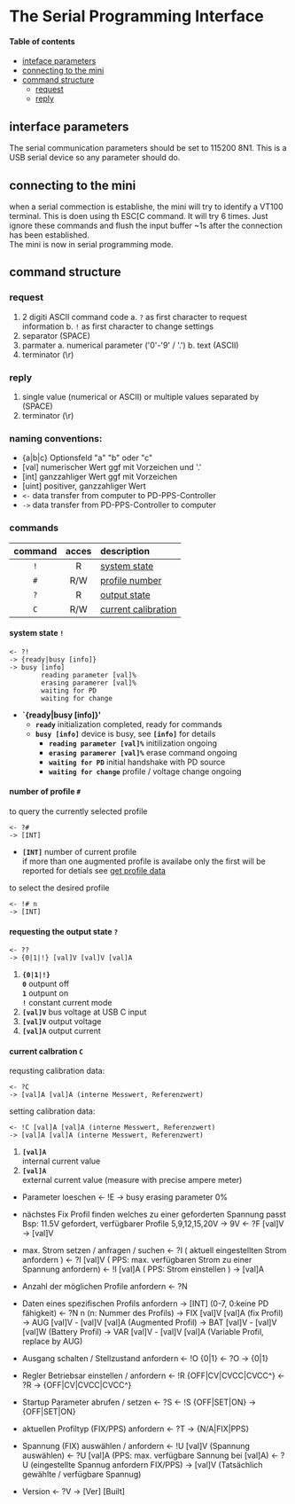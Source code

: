 # The Serial Programming Interface

#### Table of contents
- [inteface parameters](#interface-parmeters)  
- [connecting to the mini](#connecting-to-the-mini)
- [command structure](#command-structure)
    - [request](#request)
	- [reply](#reply)

## interface parameters
The serial communication parameters should be set to 115200 8N1. This is a USB 
serial device so any parameter should do.  


## connecting to the mini
when a serial commection is establishe, the mini will try to identify a VT100 
terminal. This is doen using th ESC[C command. It will try 6 times. Just ignore 
these commands and flush the input buffer ~1s after the connection has been established.  
The mini is now in serial programming mode.  


## command structure
### request
1. 2 digiti ASCII command code
	a. `?` as first character to request information
	b. `!` as first character to change settings
2. separator (SPACE)
3. parmater
    a. numerical parameter ('0'-'9' / '.') 
	b. text (ASCII)
4. terminator (\r)

### reply
1. single value (numerical or ASCII) or multiple values separated by (SPACE)
2. terminator (\r)

### naming conventions:
- {a|b|c} Optionsfeld "a" "b" oder "c"
- [val] numerischer Wert ggf mit Vorzeichen und '.'
- [int] ganzzahliger Wert ggf mit Vorzeichen
- [uint] positiver, ganzzahliger Wert
- `<-` data transfer from computer to PD-PPS-Controller
- `->` data transfer from PD-PPS-Controller to computer

### commands

command | acces | description
:-----: | :---: | :----------
`!`     |   R   | [system state](#system-state-)
`#`     |  R/W  | [profile number](#number-of-profile-)
`?`     |   R   | [output state](#output-state)
`C`     |  R/W  | [current calibration](#current-calbration-)


#### system state `!`
```    
<- ?!
-> {ready|busy [info]}
-> busy [info] 
        reading parameter [val]%
        erasing paramerer [val]%
        waiting for PD
        waiting for change
```  
- **`{ready|busy [info]}'**  
  - **`ready`** initialization completed, ready for commands
  - **`busy [info]`**  device is busy, see **`[info]`** for details
    - **`reading parameter [val]%`** initilization ongoing
    - **`erasing paramerer [val]%`** erase command ongoing
    - **`waiting for PD`** initial handshake with PD source
    - **`waiting for change`** profile / voltage change ongoing

#### number of profile `#`
to query the currently selected profile
```
<- ?#
-> [INT] 
```
- **`[INT]`** number of current profile  
  if more than one augmented profile is availabe only the first will be reported for detials see [get profile data](#get-profile-data)

to select the desired profile
```
<- !# n
-> [INT] 
```

#### requesting the output state `?` [](#output-state)
```
<- ??
-> {0|1|!} [val]V [val]V [val]A 
```
1. **`{0|1|!}`**  
   **`0`** outpunt off  
   **`1`** outpunt on  
   **`!`** constant current mode  
2. **`[val]V`** bus voltage at USB C input
3. **`[val]V`** output voltage
4. **`[val]A`** output current

#### current calbration `C`
requsting calibration data:
```
<- ?C 
-> [val]A [val]A (interne Messwert, Referenzwert)
```
setting calibration data:
```
<- !C [val]A [val]A (interne Messwert, Referenzwert)
-> [val]A [val]A (interne Messwert, Referenzwert)
```
1. **`[val]A`**   
   internal current value
2. **`[val]A`**  
   external current value (measure with precise ampere meter)


- Parameter loeschen
	<- !E
	-> busy erasing parameter 0%

- nächstes Fix Profil finden welches zu einer geforderten Spannung passt
	Bsp: 11.5V gefordert, verfügbarer Profile 5,9,12,15,20V -> 9V
	<- ?F [val]V 
	-> [val]V

- max. Strom setzen / anfragen / suchen 
	<- ?I 			( aktuell eingestellten Strom anfordern )
	<- ?I [val]V	( PPS: max. verfügbaren Strom zu einer Spannung anfordern)
	<- !I [val]A 	( PPS: Strom einstellen )
	-> [val]A

- Anzahl der möglichen Profile anfordern
	<- ?N
- Daten eines spezifischen Profils anfordern
	-> [INT] (0-7, 0:keine PD fähigkeit)
	<- ?N n (n: Nummer des Profils)
	-> FIX [val]V [val]A (fix Profil)
	-> AUG [val]V - [val]V [val]A (Augmented Profil)
	-> BAT [val]V - [val]V [val]W (Battery Profil)
	-> VAR [val]V - [val]V [val]A (Variable Profil, replace by AUG)

- Ausgang schalten / Stellzustand anfordern
	<- !O {0|1}
	<- ?O
	-> {0|1}

- Regler Betriebsar einstellen / anfordern
	<- !R {OFF|CV|CVCC|CVCC^}
	<- ?R
	-> {OFF|CV|CVCC|CVCC^}

- Startup Parameter abrufen / setzen
	<- ?S
	<- !S {OFF|SET|ON}
	-> {OFF|SET|ON}

- aktuellen Profiltyp (FIX/PPS) anfordern
	<- ?T 
	-> {N/A|FIX|PPS}

- Spannung (FIX) auswählen / anfordern
	<- !U [val]V	(Spannung auswählen)
	<- ?U [val]A 	(PPS:  max. verfügbare Sannung bei [val]A)
	<- ?U			(eingestellte Spannug anfordern FIX/PPS)
	-> [val]V		(Tatsächlich gewählte / verfügbare Spannug)

- Version
	<- ?V
	-> [Ver] [Built]
	